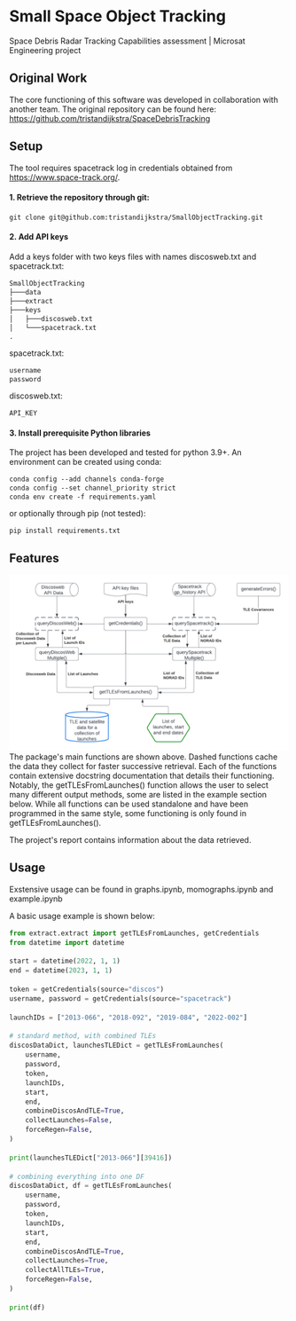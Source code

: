 # Small Space Object Tracking
Space Debris Radar Tracking Capabilities assessment | Microsat Engineering project
## Original Work
The core functioning of this software was developed in collaboration with another team. The original repository can be found here: https://github.com/tristandijkstra/SpaceDebrisTracking

## Setup
The tool requires spacetrack log in credentials obtained from https://www.space-track.org/.
#### 1. Retrieve the repository through git:
```
git clone git@github.com:tristandijkstra/SmallObjectTracking.git
```
#### 2. Add API keys
Add a keys folder with two keys files with names discosweb.txt and spacetrack.txt:
```
SmallObjectTracking
├───data
├───extract
├───keys
│   ├───discosweb.txt
│   └───spacetrack.txt
.
```
spacetrack.txt:
```
username
password
```
discosweb.txt:
```
API_KEY
```
#### 3. Install prerequisite Python libraries
The project has been developed and tested for python 3.9+. An environment can be created using conda:
```
conda config --add channels conda-forge
conda config --set channel_priority strict
conda env create -f requirements.yaml
```
or optionally through pip (not tested):
```
pip install requirements.txt
```

## Features
![Functions Flow chart](docs/functionFlowChart.png)
The package's main functions are shown above. Dashed functions cache the data they collect for faster successive retrieval. Each of the functions contain extensive docstring documentation that details their functioning. Notably, the getTLEsFromLaunches() function allows the user to select many different output methods, some are listed in the example section below. While all functions can be used standalone and have been programmed in the same style, some functioning is only found in getTLEsFromLaunches().

The project's report contains information about the data retrieved.
## Usage
Exstensive usage can be found in graphs.ipynb, momographs.ipynb and example.ipynb

A basic usage example is shown below:
```py
from extract.extract import getTLEsFromLaunches, getCredentials
from datetime import datetime

start = datetime(2022, 1, 1)
end = datetime(2023, 1, 1)

token = getCredentials(source="discos")
username, password = getCredentials(source="spacetrack")

launchIDs = ["2013-066", "2018-092", "2019-084", "2022-002"]

# standard method, with combined TLEs
discosDataDict, launchesTLEDict = getTLEsFromLaunches(
    username,
    password,
    token,
    launchIDs,
    start,
    end,
    combineDiscosAndTLE=True,
    collectLaunches=False,
    forceRegen=False,
)

print(launchesTLEDict["2013-066"][39416])

# combining everything into one DF
discosDataDict, df = getTLEsFromLaunches(
    username,
    password,
    token,
    launchIDs,
    start,
    end,
    combineDiscosAndTLE=True,
    collectLaunches=True,
    collectAllTLEs=True,
    forceRegen=False,
)

print(df)
```
